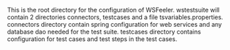This is the root directory for the configuration of WSFeeler.
wstestsuite will contain 2 directories connectors, testcases and a file tsvariables.properties.
connectors directory contain spring configuration for web services and any database dao needed for the test suite.
testcases directory contains configuration for test cases and test steps in the test cases.
